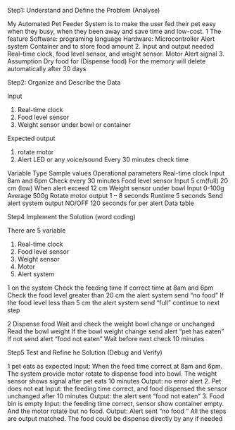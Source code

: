 
Step1: Understand and Define the Problem (Analyse)

My Automated Pet Feeder System is to make the user fed their pet easy when they busy, when they been away and save time and low-cost.
1 The feature 
Software: programing language 
Hardware: Microcontroller
Alert system
Container and to store food amount
2. Input and output needed
	Real-time clock, food level sensor, and weight sensor.
	Motor 
	Alert signal
3. Assumption
Dry food for (Dispense food)
For the memory will delete automatically after 30 days

Step2: Organize and Describe the Data

Input
1.	Real-time clock
2.	Food level sensor
3.	Weight sensor under bowl or container 

Expected output
1.	rotate motor 
2.	Alert LED or any voice/sound 
Every 30 minutes check time


Variable	Type 	 Sample values	Operational parameters
Real-time clock	Input	8am and 6pm	Check every 30 minutes
Food level sensor	Input	5 cm(full) 20 cm (low)	When alert exceed 12 cm
Weight sensor under bowl	Input 	0-100g	Average 500g
Rotate motor	output	1 – 8 seconds	Runtime 5 seconds
Send alert system	output	NO/OFF	120 seconds for per alert
Data table

Step4 Implement the Solution (word coding)

There are 5 variable 
1.	Real-time clock
2.	Food level sensor
3.	Weight sensor
4.	Motor
5.	Alert system

1 on the system 
Check the feeding time
If correct time at 8am and 6pm 
Check the food level greater than 20 cm the alert system send “no food”
If the food level less than 5 cm the alert system send “full” continue to next step

2 Dispense food
Wait and check the weight bowl change or unchanged 
Read the bowl weight 
If the bowl weight change send alert “pet has eaten”
If not send alert “food not eaten”
Wait before next check 10 minutes




Step5 Test and Refine he Solution (Debug and Verify)

1 pet eats as expected 
Input: When the feed time correct at 8am and 6pm. The system provide motor rotate to dispense food into bowl. The weight sensor shows signal after pet eats 10 minutes
Output: no error alert 
2. Pet does not eat 
Input: the feeding time correct, and food dispensed the sensor unchanged after 10 minutes 
Output: the alert sent “food not eaten”
3. Food bin is empty
Input: the feeding time correct, sensor show container empty. And the motor rotate but no food.
Output: Alert sent “no food “
All the steps are output matched.
The food could be dispense directly by any if needed



